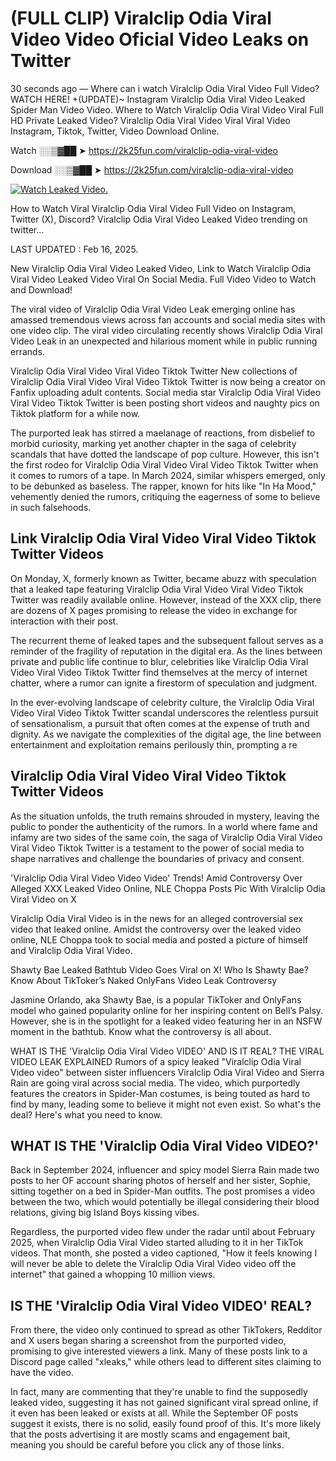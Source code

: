 # (FULL CLIP) Viralclip Odia Viral Video Video Oficial Video Leaks on Twitter

30 seconds ago — Where can i watch Viralclip Odia Viral Video Full Video? WATCH HERE! +(UPDATE)~ Instagram Viralclip Odia Viral Video Leaked Spider Man Video Video. Where to Watch Viralclip Odia Viral Video Viral Full HD Private Leaked Video? Viralclip Odia Viral Video Viral Viral Video Instagram, Tiktok, Twitter, Video Download Online.

Watch ░░▒▓██ ➤ https://2k25fun.com/viralclip-odia-viral-video

Download ░░▒▓██ ➤ https://2k25fun.com/viralclip-odia-viral-video

[![Watch Leaked Video.](https://miro.medium.com/v2/resize:fit:828/format:webp/1*cilzJN44JGOrTw9NJCrNHA.gif "Watch Leaked Video")](https://2k25fun.com/viralclip-odia-viral-video)

How to Watch Viral Viralclip Odia Viral Video Full Video on Instagram, Twitter (X), Discord? Viralclip Odia Viral Video Leaked Video trending on twitter...

LAST UPDATED : Feb 16, 2025.

New Viralclip Odia Viral Video Leaked Video, Link to Watch Viralclip Odia Viral Video Leaked Video Viral On Social Media. Full Video Video to Watch and Download!

The viral video of Viralclip Odia Viral Video Leak emerging online has amassed tremendous views across fan accounts and social media sites with one video clip. The viral video circulating recently shows Viralclip Odia Viral Video Leak in an unexpected and hilarious moment while in public running errands.

Viralclip Odia Viral Video Viral Video Tiktok Twitter New collections of Viralclip Odia Viral Video Viral Video Tiktok Twitter is now being a creator on Fanfix uploading adult contents. Social media star Viralclip Odia Viral Video Viral Video Tiktok Twitter is been posting short videos and naughty pics on Tiktok platform for a while now.

The purported leak has stirred a maelanage of reactions, from disbelief to morbid curiosity, marking yet another chapter in the saga of celebrity scandals that have dotted the landscape of pop culture. However, this isn't the first rodeo for Viralclip Odia Viral Video Viral Video Tiktok Twitter when it comes to rumors of a tape. In March 2024, similar whispers emerged, only to be debunked as baseless. The rapper, known for hits like "In Ha Mood," vehemently denied the rumors, critiquing the eagerness of some to believe in such falsehoods.

## Link Viralclip Odia Viral Video Viral Video Tiktok Twitter Videos

On Monday, X, formerly known as Twitter, became abuzz with speculation that a leaked tape featuring Viralclip Odia Viral Video Viral Video Tiktok Twitter was readily available online. However, instead of the XXX clip, there are dozens of X pages promising to release the video in exchange for interaction with their post.

The recurrent theme of leaked tapes and the subsequent fallout serves as a reminder of the fragility of reputation in the digital era. As the lines between private and public life continue to blur, celebrities like Viralclip Odia Viral Video Viral Video Tiktok Twitter find themselves at the mercy of internet chatter, where a rumor can ignite a firestorm of speculation and judgment.

In the ever-evolving landscape of celebrity culture, the Viralclip Odia Viral Video Viral Video Tiktok Twitter scandal underscores the relentless pursuit of sensationalism, a pursuit that often comes at the expense of truth and dignity. As we navigate the complexities of the digital age, the line between entertainment and exploitation remains perilously thin, prompting a re

##  Viralclip Odia Viral Video Viral Video Tiktok Twitter Videos

As the situation unfolds, the truth remains shrouded in mystery, leaving the public to ponder the authenticity of the rumors. In a world where fame and infamy are two sides of the same coin, the saga of Viralclip Odia Viral Video Viral Video Tiktok Twitter is a testament to the power of social media to shape narratives and challenge the boundaries of privacy and consent.

'Viralclip Odia Viral Video Video Video' Trends! Amid Controversy Over Alleged XXX Leaked Video Online, NLE Choppa Posts Pic With Viralclip Odia Viral Video on X

Viralclip Odia Viral Video is in the news for an alleged controversial sex video that leaked online. Amidst the controversy over the leaked video online, NLE Choppa took to social media and posted a picture of himself and Viralclip Odia Viral Video.

Shawty Bae Leaked Bathtub Video Goes Viral on X! Who Is Shawty Bae? Know About TikToker’s Naked OnlyFans Video Leak Controversy

Jasmine Orlando, aka Shawty Bae, is a popular TikToker and OnlyFans model who gained popularity online for her inspiring content on Bell’s Palsy. However, she is in the spotlight for a leaked video featuring her in an NSFW moment in the bathtub. Know what the controversy is all about.

WHAT IS THE 'Viralclip Odia Viral Video VIDEO' AND IS IT REAL? THE VIRAL VIDEO LEAK EXPLAINED Rumors of a spicy leaked "Viralclip Odia Viral Video video" between sister influencers Viralclip Odia Viral Video and Sierra Rain are going viral across social media. The video, which purportedly features the creators in Spider-Man costumes, is being touted as hard to find by many, leading some to believe it might not even exist. So what's the deal? Here's what you need to know.

## WHAT IS THE 'Viralclip Odia Viral Video VIDEO?'

Back in September 2024, influencer and spicy model Sierra Rain made two posts to her OF account sharing photos of herself and her sister, Sophie, sitting together on a bed in Spider-Man outfits. The post promises a video between the two, which would potentially be illegal considering their blood relations, giving big Island Boys kissing vibes.

Regardless, the purported video flew under the radar until about February 2025, when Viralclip Odia Viral Video started alluding to it in her TikTok videos. That month, she posted a video captioned, "How it feels knowing I will never be able to delete the Viralclip Odia Viral Video video off the internet" that gained a whopping 10 million views.

## IS THE 'Viralclip Odia Viral Video VIDEO' REAL?

From there, the video only continued to spread as other TikTokers, Redditor and X users began sharing a screenshot from the purported video, promising to give interested viewers a link. Many of these posts link to a Discord page called "xleaks," while others lead to different sites claiming to have the video.

In fact, many are commenting that they're unable to find the supposedly leaked video, suggesting it has not gained significant viral spread online, if it even has been leaked or exists at all. While the September OF posts suggest it exists, there is no solid, easily found proof of this. It's more likely that the posts advertising it are mostly scams and engagement bait, meaning you should be careful before you click any of those links.